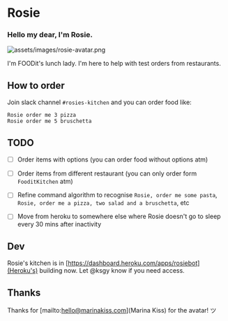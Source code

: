 # Rosie

### Hello my dear, I'm Rosie.

![assets/images/rosie-avatar.png](Rosie)

I'm FOODit's lunch lady. I'm here to help with test orders from restaurants.

## How to order

Join slack channel `#rosies-kitchen` and you can order food like:

```
Rosie order me 3 pizza
Rosie order me 5 bruschetta
```

## TODO

- [ ] Order items with options (you can order food without options atm)
- [ ] Order items from different restaurant (you can only order form `FooditKitchen` atm)
- [ ] Refine command algorithm to recognise `Rosie, order me some pasta`, `Rosie, order me a pizza, two salad and a bruschetta`, etc
- [ ] Move from heroku to somewhere else where Rosie doesn't go to sleep every 30 mins after inactivity


## Dev
Rosie's kitchen is in [https://dashboard.heroku.com/apps/rosiebot](Heroku's) building now. Let @ksgy know if you need access.

## Thanks
Thanks for [mailto:hello@marinakiss.com](Marina Kiss) for the avatar! ツ
